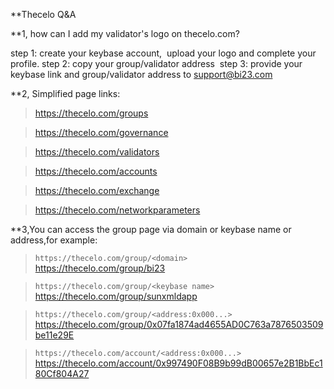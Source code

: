**Thecelo Q&A

**1, how can I add my validator's logo on thecelo.com?

step 1: create your keybase account,  upload your logo and complete your profile.
step 2: copy your group/validator address 
step 3: provide your keybase link and group/validator address to support@bi23.com

**2, Simplified page links:

> https://thecelo.com/groups

> https://thecelo.com/governance

> https://thecelo.com/validators

> https://thecelo.com/accounts

> https://thecelo.com/exchange

> https://thecelo.com/networkparameters
> 
**3,You can access the group page via domain or keybase name or address,for example:

> `https://thecelo.com/group/<domain>`<br/>
> https://thecelo.com/group/bi23

> `https://thecelo.com/group/<keybase name>`<br/>
> https://thecelo.com/group/sunxmldapp

> `https://thecelo.com/group/<address:0x000...>`<br/>
> https://thecelo.com/group/0x07fa1874ad4655AD0C763a7876503509be11e29E

> `https://thecelo.com/account/<address:0x000...>`<br/>
> https://thecelo.com/account/0x997490F08B9b99dB00657e2B1BbEc180Cf804A27
> 


